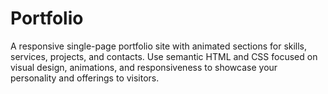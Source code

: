 # Portfolio
A responsive single-page portfolio site with animated sections for skills,  services, projects, and contacts. Use semantic HTML and CSS focused on visual  design, animations, and responsiveness to showcase your personality and  offerings to visitors.
